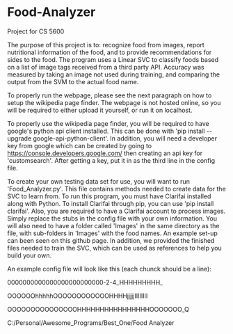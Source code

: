 # Food-Analyzer
Project for CS 5600

The purpose of this project is to: recognize food from images, report
nutritional information of the food, and to provide
recommendations for sides to the food. The program uses a Linear
SVC to classify foods based on a list of image tags received from a
third party API. Accuracy was measured by taking an image not used
during training, and comparing the output from the SVM to the
actual food name.


To properly run the webpage, please see the next paragraph on how to setup the wikipedia page finder. The webpage is not hosted online, so you will be required to either upload it yourself, or run it on localhost.

To properly use the wikipedia page finder, you will be required to have google's python api client installed. This can be done with 'pip install --upgrade google-api-python-client'. In addition, you will need a developer key from google which can be created by going to https://console.developers.google.com/ then creating an api key for 'customsearch'. After getting a key, put it in as the third line in the config file.

To create your own testing data set for use, you will want to run 'Food_Analyzer.py'. This file contains methods needed to create data for the SVC to learn from. 
To run this program, you must have Clarifai installed along with Python. To install Clarifai through pip, you can use 'pip install clarifai'. 
Also, you are required to have a Clarifai account to process images. Simply replace the stubs in the config file with your own information. 
You will also need to have a folder called 'Images' in the same directory as the file, with sub-folders in 'Images' with the food names. An example set-up can been seen on this github page. In addition, we provided the finished files needed to train the SVC, which can be used as references to help you build your own.

An example config file will look like this (each chunck should be a line):

0000000000000000000000000-2-4_HHHHHHHHH_

OOOOOOhhhhhOOOOOOOOOOOOHHHHjjjjjIIIIIIII

OOOOOOOOOOOOOOOHHHHHHHHHHHHHHHHOOOOOOO_Q

C:/Personal/Awesome_Programs/Best_One/Food Analyzer
